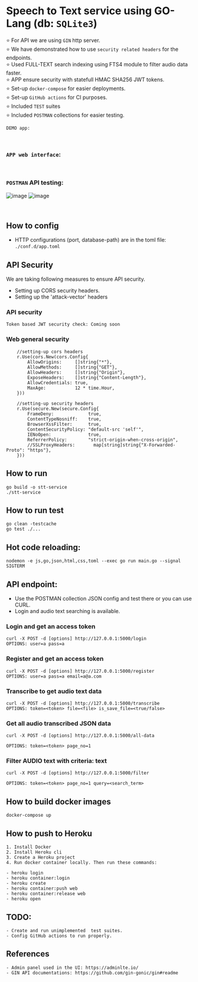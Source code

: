 

# Speech to Text service using GO-Lang (db: `SQLite3`)
⭐ For API we are using `GIN` http server.
<br>⭐ We have demonstrated how to use `security related headers` for the endpoints.
<br>⭐ Used FULL-TEXT search indexing using FTS4 module to filter audio data faster.
<br>⭐ APP ensure security with statefull HMAC SHA256 JWT tokens.
<br>⭐ Set-up `docker-compose` for easier deployments.
<br>⭐ Set-up `GitHub actions` for CI purposes.
<br>⭐ Included `TEST` suites
<br>⭐ Included `POSTMAN` collections for easier testing.

`DEMO app:` 

<br>

### `APP web interface`:


<br>

### `POSTMAN` API testing:
![image](https://user-images.githubusercontent.com/13569609/114550302-d863cc80-9c83-11eb-846b-4d0d9cfb6fdf.png)
![image](https://user-images.githubusercontent.com/13569609/114550427-00533000-9c84-11eb-8af5-dde88fcb7e00.png)


<br>

## How to config
- HTTP configurations (port, database-path) are in the toml file: `./conf.d/app.toml`

## API Security
We are taking following measures to ensure API security.
- Setting up CORS security headers.
- Setting up the 'attack-vector' headers

### API security
```
Token based JWT security check: Coming soon

```

### Web general security
```
	//setting-up cors headers
	r.Use(cors.New(cors.Config{
		AllowOrigins:     []string{"*"},
		AllowMethods:     []string{"GET"},
		AllowHeaders:     []string{"Origin"},
		ExposeHeaders:    []string{"Content-Length"},
		AllowCredentials: true,
		MaxAge:           12 * time.Hour,
	}))

	//setting-up security headers
	r.Use(secure.New(secure.Config{
		FrameDeny:             true,
		ContentTypeNosniff:    true,
		BrowserXssFilter:      true,
		ContentSecurityPolicy: "default-src 'self'",
		IENoOpen:              true,
		ReferrerPolicy:        "strict-origin-when-cross-origin",
		//SSLProxyHeaders:       map[string]string{"X-Forwarded-Proto": "https"},
	}))
```

## How to run

```
go build -o stt-service
./stt-service
```
## How to run test

```
go clean -testcache  
go test ./...
```
## Hot code reloading: 
```
nodemon -e js,go,json,html,css,toml --exec go run main.go --signal SIGTERM
```

## API endpoint: 

- Use the POSTMAN collection JSON config and test there or you can use CURL.
- Login and audio text searching is available.

### Login and get an access token
```
curl -X POST -d [options] http://127.0.0.1:5000/login
OPTIONS: user=a pass=a

```

### Register and get an access token
```
curl -X POST -d [options] http://127.0.0.1:5000/register
OPTIONS: user=a pass=a email=a@a.com

```

### Transcribe to get audio text data
```
curl -X POST -d [options] http://127.0.0.1:5000/transcribe
OPTIONS: token=<token> file=<file> is_save_file=<true/false>

```

### Get all audio transcribed JSON  data
```
curl -X POST -d [options] http://127.0.0.1:5000/all-data

OPTIONS: token=<token> page_no=1
```

### Filter AUDIO text with criteria: text
```
curl -X POST -d [options] http://127.0.0.1:5000/filter

OPTIONS: token=<token> page_no=1 query=<search_term>
```


## How to build docker images

```
docker-compose up
```

## How to push to Heroku

```
1. Install Docker
2. Install Heroku cli
3. Create a Heroku project
4. Run docker container locally. Then run these commands:

- heroku login
- heroku container:login
- heroku create
- heroku container:push web
- heroku container:release web
- heroku open

```

## TODO:

```
- Create and run unimplemented  test suites.
- Config GitHub actions to run properly.
```

## References

```
- Admin panel used in the UI: https://adminlte.io/
- GIN API documentations: https://github.com/gin-gonic/gin#readme
```